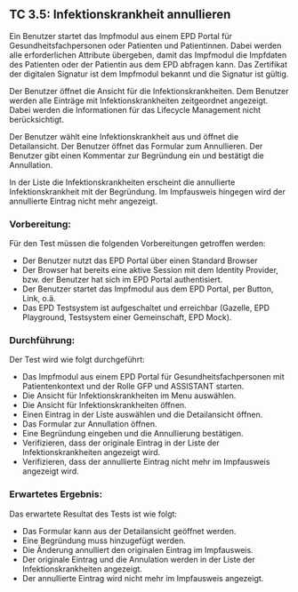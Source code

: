 ## TC 3.5: Infektionskrankheit annullieren

Ein Benutzer startet das Impfmodul aus einem EPD Portal für Gesundheitsfachpersonen oder Patienten und Patientinnen.  Dabei werden alle erforderlichen Attribute übergeben, damit das Impfmodul die Impfdaten des Patienten oder der Patientin aus dem EPD abfragen kann. Das Zertifikat der digitalen Signatur ist dem Impfmodul bekannt und die Signatur ist gültig.

Der Benutzer öffnet die Ansicht für die Infektionskrankheiten. Dem Benutzer werden alle Einträge mit Infektionskrankheiten zeitgeordnet angezeigt. Dabei werden die Informationen für das Lifecycle Management nicht berücksichtigt.

Der Benutzer wählt eine Infektionskrankheit aus und öffnet die Detailansicht. Der Benutzer öffnet das Formular zum Annullieren. Der Benutzer gibt einen Kommentar zur Begründung ein und bestätigt die Annullation.   

In der Liste die Infektionskrankheiten erscheint die annullierte Infektionskrankheit mit der
Begründung. Im Impfausweis hingegen wird der annullierte Eintrag nicht mehr angezeigt.


### Vorbereitung:

Für den Test müssen die folgenden Vorbereitungen getroffen werden:
- Der Benutzer nutzt das EPD Portal über einen Standard Browser
- Der Browser hat bereits eine aktive Session mit dem Identity Provider, bzw. der Benutzer hat sich im EPD Portal authentisiert.
- Der Benutzer startet das Impfmodul aus dem EPD Portal, per Button, Link, o.ä.  
- Das EPD Testsystem ist aufgeschaltet und erreichbar (Gazelle, EPD Playground, Testsystem einer Gemeinschaft, EPD Mock).


### Durchführung:

Der Test wird wie folgt durchgeführt:
- Das Impfmodul aus einem EPD Portal für Gesundheitsfachpersonen mit Patientenkontext und der Rolle GFP und ASSISTANT starten.
- Die Ansicht für Infektionskrankheiten im Menu auswählen.
- Die Ansicht für Infektionskrankheiten öffnen.
- Einen Eintrag in der Liste auswählen und die Detailansicht öffnen.
- Das Formular zur Annullation öffnen.
- Eine Begründung eingeben und die Annullierung bestätigen.
- Verifizieren, dass der originale Eintrag in der Liste der Infektionskrankheiten angezeigt wird.
- Verifizieren, dass der annullierte Eintrag nicht mehr im Impfausweis angezeigt wird.

### Erwartetes Ergebnis:

Das erwartete Resultat des Tests ist wie folgt:
- Das Formular kann aus der Detailansicht geöffnet werden.
- Eine Begründung muss hinzugefügt werden.
- Die Änderung annulliert den originalen Eintrag im Impfausweis.
- Der originale Eintrag und die Annulation werden in der Liste der Infektionskrankheiten angezeigt.
- Der annullierte Eintrag wird nicht mehr im Impfausweis angezeigt.
